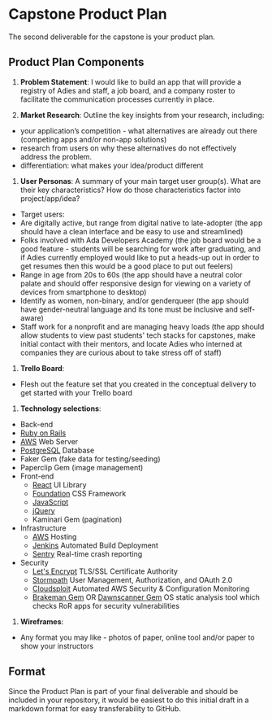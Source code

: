 # Capstone Product Plan
The second deliverable for the capstone is your product plan.

## Product Plan Components
1. __Problem Statement__: I would like to build an app that will provide a registry of Adies and staff, a job board, and a company roster to facilitate the communication processes currently in place. 

1. __Market Research__: Outline the key insights from your research, including:
  - your application’s competition - what alternatives are already out there (competing apps and/or non-app solutions)
  - research from users on why these alternatives do not effectively address the problem.
  - differentiation: what makes your idea/product different
  
1. __User Personas__: A summary of your main target user group(s). What are their key characteristics? How do those characteristics factor into project/app/idea?
  - Target users:
  - Are digitally active, but range from digital native to late-adopter (the app should have a clean interface and be easy to use and streamlined)
  - Folks involved with Ada Developers Academy (the job board would be a good feature - students will be searching for work after graduating, and if Adies currently employed would like to put a heads-up out in order to get resumes then this would be a good place to put out feelers)
  - Range in age from 20s to 60s (the app should have a neutral color palate and should offer responsive design for viewing on a variety of devices from smartphone to desktop)
  - Identify as women, non-binary, and/or genderqueer (the app should have gender-neutral language and its tone must be inclusive and self-aware)
  - Staff work for a nonprofit and are managing heavy loads (the app should allow students to view past students' tech stacks for capstones, make initial contact with their mentors, and locate Adies who interned at companies they are curious about to take stress off of staff)
  
1. __Trello Board__:
  - Flesh out the feature set that you created in the conceptual delivery to get started with your Trello board
1. __Technology selections__:
 + Back-end
  + [Ruby on Rails](http://rubyonrails.org/)
  + [AWS](https://aws.amazon.com/) Web Server
  + [PostgreSQL](https://www.postgresql.org/) Database
  + Faker Gem (fake data for testing/seeding)
  + Paperclip Gem (image management)
+ Front-end
  + [React](https://facebook.github.io/react/) UI Library
  + [Foundation](https://foundation.zurb.com/) CSS Framework
  + [JavaScript](https://www.javascript.com/)
  + [jQuery](https://jquery.com/)
  + Kaminari Gem (pagination)
+ Infrastructure
  + [AWS](https://aws.amazon.com/websites/) Hosting
  + [Jenkins](https://jenkins.io/) Automated Build Deployment
  + [Sentry](https://sentry.io/welcome/) Real-time crash reporting
+ Security
  + [Let's Encrypt](https://letsencrypt.org/) TLS/SSL Certificate Authority
  + [Stormpath](https://stormpath.com/) User Management, Authorization, and OAuth 2.0
  + [Cloudsploit](https://cloudsploit.com/) Automated AWS Security & Configuration Monitoring
  + [Brakeman Gem](https://github.com/presidentbeef/brakeman) OR [Dawnscanner Gem](https://github.com/thesp0nge/dawnscanner) OS static analysis tool which checks RoR apps for security vulnerabilities
  
1. __Wireframes__:
  - Any format you may like - photos of paper, online tool and/or paper to show your instructors

## Format
Since the Product Plan is part of your final deliverable and should be included in your repository, it would be easiest to do this initial draft in a markdown format for easy transferability to GitHub.
